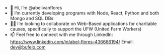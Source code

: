 - 👋 Hi, I’m @abelivanflores
- 🌱 I’m currently developing programs with Node, React, Python and both Mongo and SQL DBs
- 👏🏼 I’m looking to collaborate on Web-Based applications for charitable causes, specifically to support the UFW (United Farm Workers)
- 📫 Feel free to connect with me through 
      LinkedIn: https://www.linkedin.com/in/abel-flores-436666194/
      Email: dev@bufelo.com
      
            
